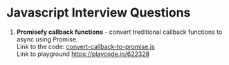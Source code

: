 # Javascript Interview Questions
<ol>
  <li>
    <b>Promisefy callback functions</b> - convert treditional callback functions to async using Promise.<br />
    Link to the code: <a href="https://github.com/shlomisderot/javascript-interview-questions/blob/master/convert-callback-to-promise.js">convert-callback-to-promise.js</a><br />
    Link to playground <a href="https://playcode.io/622328" target="_blank">https://playcode.io/622328</a>
  </li>
  
</ol>
